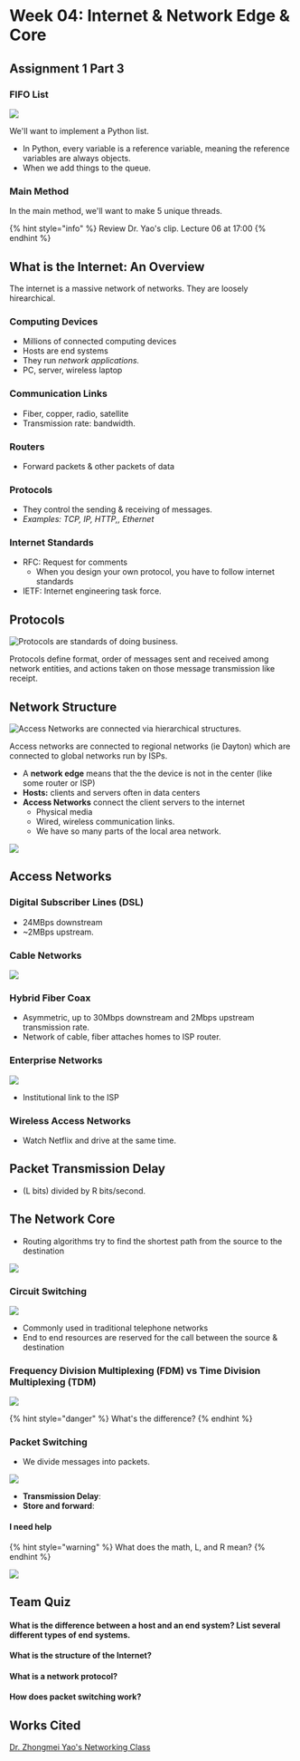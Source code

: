 # Week 04: Internet & Network Edge & Core

## Assignment 1 Part 3

### FIFO List

![](../../.gitbook/assets/image%20%28237%29.png)

We'll want to implement a Python list.

* In Python, every variable is a reference variable, meaning the reference variables are always objects.
* When we add things to the queue.

### Main Method

In the main method, we'll want to make 5 unique threads. 

{% hint style="info" %}
Review Dr. Yao's clip. Lecture 06 at 17:00
{% endhint %}



## What is the Internet: An Overview

The internet is a massive network of networks. They are loosely hirearchical.

### Computing Devices

* Millions of connected computing devices
* Hosts are end systems
* They run _network applications._
* PC, server, wireless laptop

### Communication Links

* Fiber, copper, radio, satellite
* Transmission rate: bandwidth.

### Routers

* Forward packets & other packets of data

### Protocols

* They control the sending & receiving of messages.
* _Examples: TCP, IP, HTTP,, Ethernet_

### Internet Standards

* RFC: Request for comments
  * When you design your own protocol, you have to follow internet standards
* IETF: Internet engineering task force.

## Protocols

![Protocols are standards of doing business.](../../.gitbook/assets/image%20%28236%29.png)

Protocols define format, order of messages sent and received among network entities, and actions taken on those message transmission like receipt.

## Network Structure

![Access Networks are connected via hierarchical structures. ](../../.gitbook/assets/image%20%28246%29.png)

Access networks are connected to regional networks \(ie Dayton\) which are connected to global networks run by ISPs.

* A **network edge** means that the the device is not in the center \(like some router or ISP\)
* **Hosts:** clients and servers often in data centers
* **Access Networks** connect the client servers to the internet
  * Physical media
  * Wired, wireless communication links.
  * We have so many parts of the local area network.

![](../../.gitbook/assets/image%20%28238%29.png)



## Access Networks 

### Digital Subscriber Lines \(DSL\)

* 24MBps downstream
* ~2MBps upstream.

### Cable Networks

![](../../.gitbook/assets/image%20%28245%29.png)

### Hybrid Fiber Coax

* Asymmetric, up to 30Mbps downstream and 2Mbps upstream transmission rate.
* Network of cable, fiber attaches homes to ISP router.

### Enterprise Networks

![](../../.gitbook/assets/image%20%28242%29.png)

* Institutional link to the ISP

### Wireless Access Networks

* Watch Netflix and drive at the same time.

## Packet Transmission Delay

* \(L bits\) divided by R bits/second.

## The Network Core

* Routing algorithms try to find the shortest path from the source to the destination

![](../../.gitbook/assets/image%20%28244%29.png)

### Circuit Switching

![](../../.gitbook/assets/image%20%28240%29.png)

* Commonly used in traditional telephone networks
* End to end resources are reserved for the call between the source & destination

### Frequency Division Multiplexing \(FDM\) vs Time Division Multiplexing \(TDM\)



![](../../.gitbook/assets/image%20%28248%29.png)

{% hint style="danger" %}
What's the difference?
{% endhint %}



### Packet Switching

* We divide messages into packets.

![](../../.gitbook/assets/image%20%28249%29.png)

* **Transmission Delay**: 
* **Store and forward**: 

#### I need help

{% hint style="warning" %}
What does the math, L, and R mean? 
{% endhint %}

![](../../.gitbook/assets/image%20%28235%29.png)

## Team Quiz

#### What is the difference between a host and an end system? List several different types of end systems.

#### What is the structure of the Internet?

#### What is a network protocol?

#### How does packet switching work?









## Works Cited

[Dr. Zhongmei Yao's Networking Class](https://academic.udayton.edu/zhongmeiyao/)

